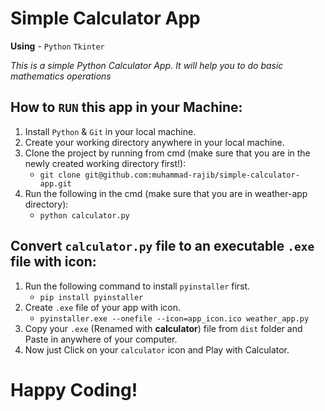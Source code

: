 # Simple Calculator App
**Using** - `Python`  `Tkinter`

*This is a simple Python Calculator App. It will help you to do basic mathematics operations*

## How to `RUN` this app in your Machine:
1. Install `Python` & `Git` in your local machine.
2. Create your working directory anywhere in your local machine.
3. Clone the project by running from cmd (make sure that you are in the newly created working directory first!):
    - `git clone git@github.com:muhammad-rajib/simple-calculator-app.git`
4. Run the following in the cmd (make sure that you are in weather-app directory):
    - `python calculator.py`

## Convert `calculator.py` file to an executable `.exe` file with icon:
1. Run the following command to install `pyinstaller` first.
    - `pip install pyinstaller`
2. Create `.exe` file of your app with icon.
    - `pyinstaller.exe --onefile --icon=app_icon.ico weather_app.py`
3. Copy your `.exe` (Renamed with **calculator**) file from `dist` folder and Paste in anywhere of your computer.
4. Now just Click on your `calculator` icon and Play with Calculator.

# Happy Coding!
